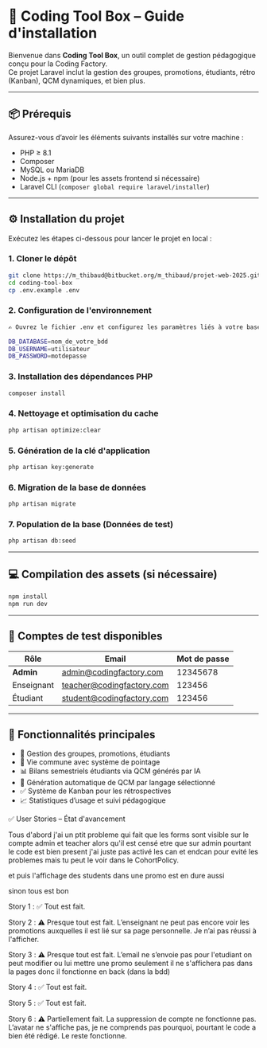 # 🚀 Coding Tool Box – Guide d'installation

Bienvenue dans **Coding Tool Box**, un outil complet de gestion pédagogique conçu pour la Coding Factory.  
Ce projet Laravel inclut la gestion des groupes, promotions, étudiants, rétro (Kanban), QCM  dynamiques, et bien plus.

---

## 📦 Prérequis

Assurez-vous d’avoir les éléments suivants installés sur votre machine :

- PHP ≥ 8.1
- Composer
- MySQL ou MariaDB
- Node.js + npm (pour les assets frontend si nécessaire)
- Laravel CLI (`composer global require laravel/installer`)

---

## ⚙️ Installation du projet

Exécutez les étapes ci-dessous pour lancer le projet en local :

### 1. Cloner le dépôt

```bash
git clone https://m_thibaud@bitbucket.org/m_thibaud/projet-web-2025.git
cd coding-tool-box
cp .env.example .env
```

### 2. Configuration de l'environnement

```bash
✍️ Ouvrez le fichier .env et configurez les paramètres liés à votre base de données :

DB_DATABASE=nom_de_votre_bdd
DB_USERNAME=utilisateur
DB_PASSWORD=motdepasse
```

### 3. Installation des dépendances PHP

```bash
composer install
```

### 4. Nettoyage et optimisation du cache

```bash
php artisan optimize:clear
```

### 5. Génération de la clé d'application

```bash
php artisan key:generate
```

### 6. Migration de la base de données

```bash
php artisan migrate
```

### 7. Population de la base (Données de test)

```bash
php artisan db:seed
```

---

## 💻 Compilation des assets (si nécessaire)

```bash
npm install
npm run dev
```

---

## 👤 Comptes de test disponibles

| Rôle       | Email                     | Mot de passe |
|------------|---------------------------|--------------|
| **Admin**  | admin@codingfactory.com   | 12345678     |
| Enseignant | teacher@codingfactory.com | 123456       |
| Étudiant   | student@codingfactory.com | 123456       |

---

## 🚧 Fonctionnalités principales

- 🔧 Gestion des groupes, promotions, étudiants
- 📅 Vie commune avec système de pointage
- 📊 Bilans semestriels étudiants via QCM générés par IA
- 🧠 Génération automatique de QCM par langage sélectionné
- ✅ Système de Kanban pour les rétrospectives
- 📈 Statistiques d’usage et suivi pédagogique




✅ User Stories – État d'avancement

Tous d'abord j'ai un ptit probleme qui fait que les forms sont visible sur le compte admin et teacher
alors qu'il est censé etre que sur admin pourtant le code est bien present j'ai juste pas activé les can et endcan
pour evité les problemes mais tu peut le voir dans le CohortPolicy.

et puis l'affichage des students dans une promo est en dure aussi 

sinon tous est bon



Story 1 : ✅ Tout est fait.

Story 2 : ⚠️ Presque tout est fait.
L’enseignant ne peut pas encore voir les promotions auxquelles il est lié sur sa page personnelle. Je n’ai pas réussi à l'afficher.

Story 3 : ⚠️ Presque tout est fait.
L’email ne s’envoie pas
pour l'etudiant on peut modifier ou lui mettre une promo seulement il ne s'affichera pas dans la pages donc il fonctionne en back (dans la bdd)

Story 4 : ✅ Tout est fait.

Story 5 : ✅ Tout est fait.

Story 6 : ⚠️ Partiellement fait.
La suppression de compte ne fonctionne pas.
L’avatar ne s'affiche pas, je ne comprends pas pourquoi, pourtant le code a bien été rédigé. Le reste fonctionne.
